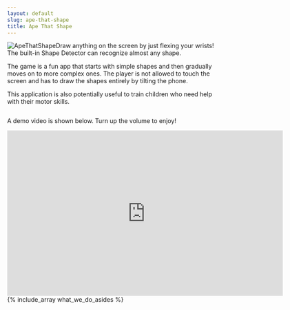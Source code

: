 ```yaml
---
layout: default
slug: ape-that-shape
title: Ape That Shape
---
```

<div class="span9">
  <p><img src="/images/apethatshape_game.png" alt="ApeThatShape" title="" />Draw anything on the screen by just flexing your wrists! The built-in Shape Detector can recognize almost any shape.</p>

  <p>The game is a fun app that starts with simple shapes and then gradually moves on to more complex ones. The player is not allowed to touch the screen and has to draw the shapes entirely by tilting the phone.</p>
  <p>This application is also potentially useful to train children who need help with their motor skills.</p>
  <p><a href="https://play.google.com/store/apps/details?id=com.multunus.apethatshape"><img src="/images/60_avail_market_logo2.png" alt="" title="" /></a></p>
   <p>A demo video is shown below. Turn up the volume to enjoy!</p>
<iframe class="youtube-player" type="text/html" width="640" height="385" src="http://www.youtube.com/embed/TBmDKWywBvA" frameborder="0"></iframe>
</div>
<div class="sidebar-nav span3">
  {% include_array what_we_do_asides %}
</div>


